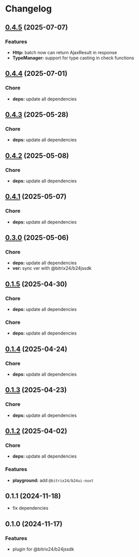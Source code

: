 # Changelog

## [0.4.5](https://github.com/bitrix24/b24jssdk-nuxt/compare/v0.4.4...v0.4.5) (2025-07-07)

### Features
* **Http:** batch now can return AjaxResult in response
* **TypeManager:** support for type casting in check functions

## [0.4.4](https://github.com/bitrix24/b24jssdk-nuxt/compare/v0.4.3...v0.4.4) (2025-07-01)

### Chore

* **deps:** update all dependencies

## [0.4.3](https://github.com/bitrix24/b24jssdk-nuxt/compare/v0.4.2...v0.4.3) (2025-05-28)

### Chore

* **deps:** update all dependencies

## [0.4.2](https://github.com/bitrix24/b24jssdk-nuxt/compare/v0.4.1...v0.4.2) (2025-05-08)

### Chore

* **deps:** update all dependencies

## [0.4.1](https://github.com/bitrix24/b24jssdk-nuxt/compare/v0.3.0...v0.4.1) (2025-05-07)

### Chore

* **deps:** update all dependencies

## [0.3.0](https://github.com/bitrix24/b24jssdk-nuxt/compare/v0.1.5...v0.3.0) (2025-05-06)

### Chore

* **deps:** update all dependencies
* **ver:** sync ver with @bitrix24/b24jssdk

## [0.1.5](https://github.com/bitrix24/b24jssdk-nuxt/compare/v0.1.4...v0.1.5) (2025-04-30)

### Chore

* **deps:** update all dependencies

### Chore

* **deps:** update all dependencies

## [0.1.4](https://github.com/bitrix24/b24jssdk-nuxt/compare/v0.1.3...v0.1.4) (2025-04-24)

### Chore

* **deps:** update all dependencies

## [0.1.3](https://github.com/bitrix24/b24jssdk-nuxt/compare/v0.1.2...v0.1.3) (2025-04-23)

### Chore

* **deps:** update all dependencies

## [0.1.2](https://github.com/bitrix24/b24jssdk-nuxt/compare/v0.1.1...v0.1.2) (2025-04-02)

### Chore

* **deps:** update all dependencies

### Features

* **playground:** add `@bitrix24/b24ui-nuxt`

## 0.1.1 (2024-11-18)

- fix dependencies

## 0.1.0 (2024-11-17)

### Features

- plugin for @bitrix24/b24jssdk
